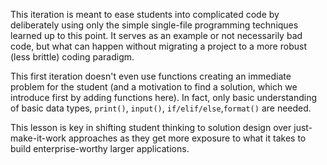 This iteration is meant to ease students into complicated code by
deliberately using only the simple single-file programming techniques
learned up to this point. It serves as an example or not necessarily
bad code, but what can happen without migrating a project to a more
robust (less brittle) coding paradigm.

This first iteration doesn't even use functions creating an immediate
problem for the student (and a motivation to find a solution,
which we introduce first by adding functions here). In fact, only
basic understanding of basic data types, `print()`, `input()`,
`if/elif/else`,`format()` are needed.

This lesson is key in shifting student thinking to solution design
over just-make-it-work approaches as they get more exposure to what
it takes to build enterprise-worthy larger applications.
